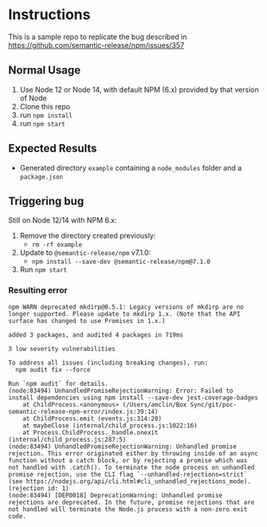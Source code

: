 # Instructions
This is a sample repo to replicate the bug described in https://github.com/semantic-release/npm/issues/357

## Normal Usage
1. Use Node 12 or Node 14, with default NPM (6.x) provided by that version of Node
2. Clone this repo
3. run `npm install`
4. run `npm start`

## Expected Results
* Generated directory `example` containing a `node_modules` folder and a `package.json`

## Triggering bug
Still on Node 12/14 with NPM 6.x:

1. Remove the directory created previously:
   * `rm -rf example`
1. Update to `@semantic-release/npm` v7.1.0:
   * `npm install --save-dev @semantic-release/npm@7.1.0`
2. Run `npm start`

### Resulting error

```
npm WARN deprecated mkdirp@0.5.1: Legacy versions of mkdirp are no longer supported. Please update to mkdirp 1.x. (Note that the API surface has changed to use Promises in 1.x.)

added 3 packages, and audited 4 packages in 719ms

3 low severity vulnerabilities

To address all issues (including breaking changes), run:
  npm audit fix --force

Run `npm audit` for details.
(node:83494) UnhandledPromiseRejectionWarning: Error: Failed to install dependencies using npm install --save-dev jest-coverage-badges
    at ChildProcess.<anonymous> (/Users/amclin/Box Sync/git/poc-semantic-release-npm-error/index.js:39:14)
    at ChildProcess.emit (events.js:314:20)
    at maybeClose (internal/child_process.js:1022:16)
    at Process.ChildProcess._handle.onexit (internal/child_process.js:287:5)
(node:83494) UnhandledPromiseRejectionWarning: Unhandled promise rejection. This error originated either by throwing inside of an async function without a catch block, or by rejecting a promise which was not handled with .catch(). To terminate the node process on unhandled promise rejection, use the CLI flag `--unhandled-rejections=strict` (see https://nodejs.org/api/cli.html#cli_unhandled_rejections_mode). (rejection id: 1)
(node:83494) [DEP0018] DeprecationWarning: Unhandled promise rejections are deprecated. In the future, promise rejections that are not handled will terminate the Node.js process with a non-zero exit code.
```
